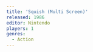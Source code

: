 ```yaml
---
title: 'Squish (Multi Screen)'
released: 1986
editor: Nintendo
players: 1
genres:
  - Action
---
```


